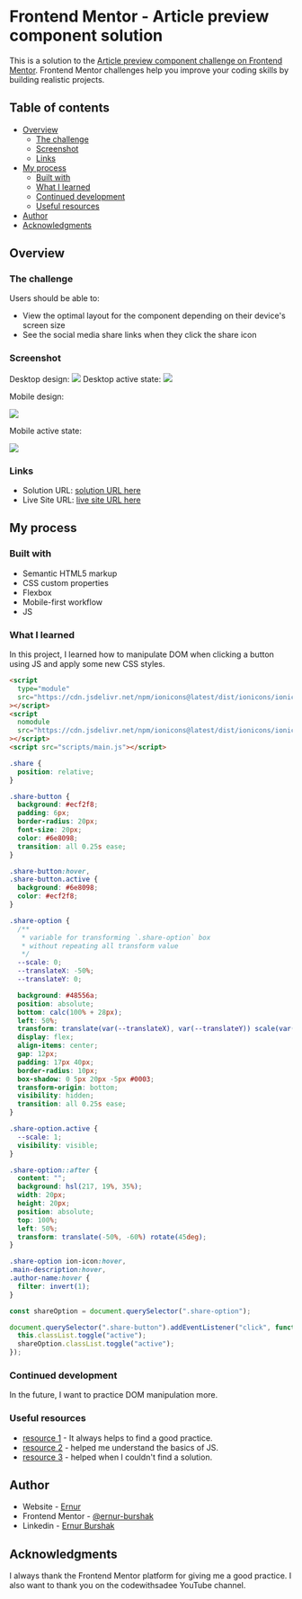 # Frontend Mentor - Article preview component solution

This is a solution to the [Article preview component challenge on Frontend Mentor](https://www.frontendmentor.io/challenges/article-preview-component-dYBN_pYFT). Frontend Mentor challenges help you improve your coding skills by building realistic projects.

## Table of contents

- [Overview](#overview)
  - [The challenge](#the-challenge)
  - [Screenshot](#screenshot)
  - [Links](#links)
- [My process](#my-process)
  - [Built with](#built-with)
  - [What I learned](#what-i-learned)
  - [Continued development](#continued-development)
  - [Useful resources](#useful-resources)
- [Author](#author)
- [Acknowledgments](#acknowledgments)

## Overview

### The challenge

Users should be able to:

- View the optimal layout for the component depending on their device's screen size
- See the social media share links when they click the share icon

### Screenshot

Desktop design:
![](./design/desktop-design.jpg)
Desktop active state:
![](./design/desktop-active-state.jpg)

Mobile design:

![](./design/mobile-design.jpg)

Mobile active state:

![](./design/mobile-active-state.jpg)

### Links

- Solution URL: [solution URL here](https://github.com/ernur-burshak/Article-preview-component)
- Live Site URL: [live site URL here](https://ernur-burshak.github.io/Article-preview-component/)

## My process

### Built with

- Semantic HTML5 markup
- CSS custom properties
- Flexbox
- Mobile-first workflow
- JS

### What I learned

In this project, I learned how to manipulate DOM when clicking a button using JS and apply some new CSS styles.

```html
<script
  type="module"
  src="https://cdn.jsdelivr.net/npm/ionicons@latest/dist/ionicons/ionicons.esm.js"
></script>
<script
  nomodule
  src="https://cdn.jsdelivr.net/npm/ionicons@latest/dist/ionicons/ionicons.js"
></script>
<script src="scripts/main.js"></script>
```

```css
.share {
  position: relative;
}

.share-button {
  background: #ecf2f8;
  padding: 6px;
  border-radius: 20px;
  font-size: 20px;
  color: #6e8098;
  transition: all 0.25s ease;
}

.share-button:hover,
.share-button.active {
  background: #6e8098;
  color: #ecf2f8;
}

.share-option {
  /**
   * variable for transforming `.share-option` box 
   * without repeating all transform value
   */
  --scale: 0;
  --translateX: -50%;
  --translateY: 0;

  background: #48556a;
  position: absolute;
  bottom: calc(100% + 28px);
  left: 50%;
  transform: translate(var(--translateX), var(--translateY)) scale(var(--scale));
  display: flex;
  align-items: center;
  gap: 12px;
  padding: 17px 40px;
  border-radius: 10px;
  box-shadow: 0 5px 20px -5px #0003;
  transform-origin: bottom;
  visibility: hidden;
  transition: all 0.25s ease;
}

.share-option.active {
  --scale: 1;
  visibility: visible;
}

.share-option::after {
  content: "";
  background: hsl(217, 19%, 35%);
  width: 20px;
  height: 20px;
  position: absolute;
  top: 100%;
  left: 50%;
  transform: translate(-50%, -60%) rotate(45deg);
}

.share-option ion-icon:hover,
.main-description:hover,
.author-name:hover {
  filter: invert(1);
}
```

```js
const shareOption = document.querySelector(".share-option");

document.querySelector(".share-button").addEventListener("click", function () {
  this.classList.toggle("active");
  shareOption.classList.toggle("active");
});
```

### Continued development

In the future, I want to practice DOM manipulation more.

### Useful resources

- [resource 1](https://www.frontendmentor.io/) - It always helps to find a good practice.
- [resource 2](https://www.youtube.com/) - helped me understand the basics of JS.
- [resource 3](https://discord.com/) - helped when I couldn't find a solution.

## Author

- Website - [Ernur](https://ernur-burshak.github.io/Article-preview-component/)
- Frontend Mentor - [@ernur-burshak](https://www.frontendmentor.io/profile/ernur-burshak)
- Linkedin - [Ernur Burshak](https://www.linkedin.com/in/ernur-burshak-7b6b0b31b?utm_source=share&utm_campaign=share_via&utm_content=profile&utm_medium=android_app)

## Acknowledgments

I always thank the Frontend Mentor platform for giving me a good practice.
I also want to thank you on the codewithsadee YouTube channel.
